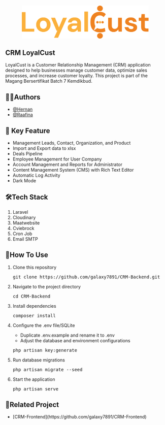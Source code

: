 <p align="center"><img src="https://github.com/galaxy7891/CRM-Frontend/blob/main/public/images/icons/logo.svg" width="400" alt="LoyalCust Logo"></p>



## CRM LoyalCust

LoyalCust is a Customer Relationship Management (CRM) application designed to help businesses manage customer data, optimize sales processes, and increase customer loyalty. This project is part of the Magang Bersertifikat Batch 7 Kemdikbud.

## 🧑‍💻Authors
- [@Hernan](https://github.com/Hernansandi)
- [@Raafina](https://github.com/Raafina)
  
## 🚀 Key Feature
<ul>
    <li>Management Leads, Contact, Organization, and Product</li>
    <li>Import and Export data to xlsx</li>
    <li>Deals Pipeline</li>
    <li>Employee Management for User Company</li>
    <li>Account Management and Reports for Administrator</li>
    <li>Content Management System (CMS) with Rich Text Editor</li>
    <li>Automatic Log Activity</li>
    <li>Dark Mode</li>
</ul>

## 🛠️Tech Stack
<ol>
    <li>Laravel</li>
    <li>Cloudinary</li>
    <li>Maatwebsite</li>
    <li>Cviebrock</li>
    <li>Cron Job</li>
    <li>Email SMTP</li>
</ol>

## 🎯How To Use
<ol>
    <li>
        <p>Clone this repository</p>
        <p><pre>git clone https://github.com/galaxy7891/CRM-Backend.git</pre></p>
    </li>
    <li>
        <p>Navigate to the project directory</p>
        <p><pre>cd CRM-Backend</pre></p>
    </li>
    <li>
        <p>Install dependencies</p>
        <p><pre>composer install</pre></p>
    </li>
     <li>
        <p>Configure the .env file/SQLite</p>
        <ul>
            <li>Duplicate .env.example and rename it to .env</li>
            <li>Adjust the database and environment configurations</li>
        </ul>
        <p><pre>php artisan key:generate</pre></p>
    </li>
    <li>
        <p>Run database migrations</p>
        <p><pre>php artisan migrate --seed</pre></p>
    </li>
    <li>
        <p>Start the application</p>
        <p><pre>php artisan serve</pre></p>
    </li>
</ol>

## 🔎Related Project
<ul>
    <li>[CRM-Frontend](https://github.com/galaxy7891/CRM-Frontend)</li>
</ul>



